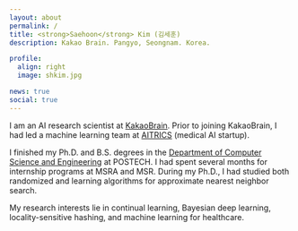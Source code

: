 ```yaml
---
layout: about
permalink: /
title: <strong>Saehoon</strong> Kim (김세훈)
description: Kakao Brain. Pangyo, Seongnam. Korea.

profile:
  align: right
  image: shkim.jpg

news: true
social: true
---
```


I am an AI research scientist at <a href="http://kakaobrain.com">
KakaoBrain</a>.
Prior to joining KakaoBrain, I had led a machine learning team at <a href="http://aitrics.com">AITRICS</a>
(medical AI startup).

I finished my Ph.D. and B.S. degrees in the <a href="http://cse.postech.ac.kr">Department of Computer Science and Engineering</a> at
POSTECH. I had spent several months for internship programs at MSRA and MSR.
During my Ph.D., I had studied both randomized and learning algorithms for approximate nearest neighbor search.

My research interests lie in continual learning, Bayesian deep learning,
locality-sensitive hashing, and machine learning for healthcare.
